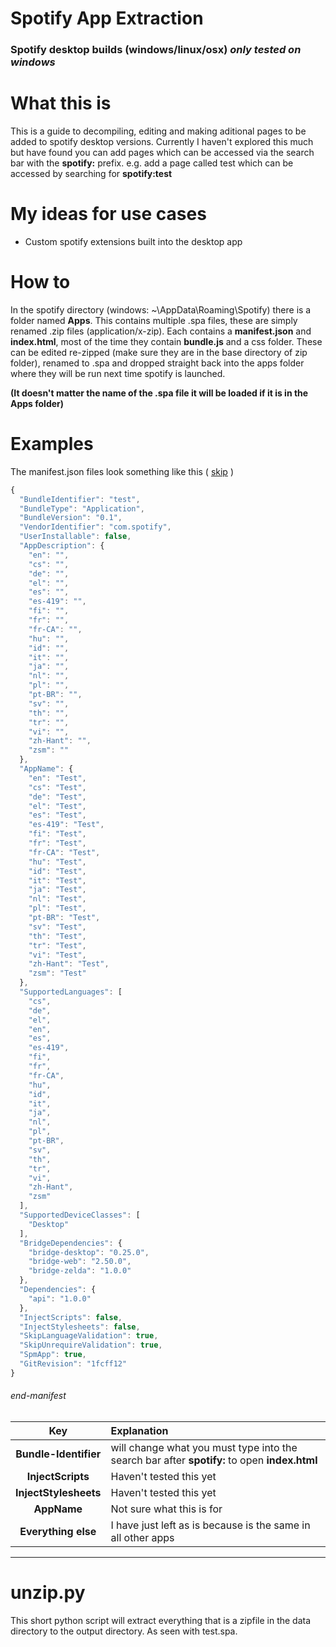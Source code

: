 # Spotify App Extraction
### Spotify desktop builds (windows/linux/osx) *only tested on windows*

# What this is
This is a guide to decompiling, editing and making aditional pages to be added to spotify desktop versions. Currently I haven't explored this much but have found you can add pages which can be accessed via the search bar with the **spotify:** prefix. e.g. add a page called test which can be accessed by searching for **spotify:test**

# My ideas for use cases
- Custom spotify extensions built into the desktop app

# How to 
In the spotify directory (windows: ~\AppData\Roaming\Spotify\) there is a folder named **Apps**. This contains multiple .spa files, these are simply renamed .zip files (application/x-zip). Each contains a **manifest.json** and **index.html**, most of the time they contain **bundle.js** and a css folder.
These can be edited re-zipped (make sure they are in the base directory of zip folder), renamed to .spa and dropped straight back into the apps folder where they will be run next time spotify is launched.

**(It doesn't matter the name of the .spa file it will be loaded if it is in the Apps folder)**

# Examples
The manifest.json files look something like this ( [skip](#end-manifest) )
```javascript
{
  "BundleIdentifier": "test",
  "BundleType": "Application",
  "BundleVersion": "0.1",
  "VendorIdentifier": "com.spotify",
  "UserInstallable": false,
  "AppDescription": {
    "en": "",
    "cs": "",
    "de": "",
    "el": "",
    "es": "",
    "es-419": "",
    "fi": "",
    "fr": "",
    "fr-CA": "",
    "hu": "",
    "id": "",
    "it": "",
    "ja": "",
    "nl": "",
    "pl": "",
    "pt-BR": "",
    "sv": "",
    "th": "",
    "tr": "",
    "vi": "",
    "zh-Hant": "",
    "zsm": ""
  },
  "AppName": {
    "en": "Test",
    "cs": "Test",
    "de": "Test",
    "el": "Test",
    "es": "Test",
    "es-419": "Test",
    "fi": "Test",
    "fr": "Test",
    "fr-CA": "Test",
    "hu": "Test",
    "id": "Test",
    "it": "Test",
    "ja": "Test",
    "nl": "Test",
    "pl": "Test",
    "pt-BR": "Test",
    "sv": "Test",
    "th": "Test",
    "tr": "Test",
    "vi": "Test",
    "zh-Hant": "Test",
    "zsm": "Test"
  },
  "SupportedLanguages": [
    "cs",
    "de",
    "el",
    "en",
    "es",
    "es-419",
    "fi",
    "fr",
    "fr-CA",
    "hu",
    "id",
    "it",
    "ja",
    "nl",
    "pl",
    "pt-BR",
    "sv",
    "th",
    "tr",
    "vi",
    "zh-Hant",
    "zsm"
  ],
  "SupportedDeviceClasses": [
    "Desktop"
  ],
  "BridgeDependencies": {
    "bridge-desktop": "0.25.0",
    "bridge-web": "2.50.0",
    "bridge-zelda": "1.0.0"
  },
  "Dependencies": {
    "api": "1.0.0"
  },
  "InjectScripts": false,
  "InjectStylesheets": false,
  "SkipLanguageValidation": true,
  "SkipUnrequireValidation": true,
  "SpmApp": true,
  "GitRevision": "1fcff12"
}
```
###### end-manifest
| Key | Explanation |
| :---: | :--- |
| **Bundle-Identifier** | will change what you must type into the search bar after **spotify:** to open **index.html** |
| **InjectScripts** | Haven't tested this yet |
| **InjectStylesheets** | Haven't tested this yet |
| **AppName** | Not sure what this is for |
| **Everything else** | I have just left as is because is the same in all other apps |

---
# unzip.py
This short python script will extract everything that is a zipfile in the data directory to the output directory. As seen with test.spa.
